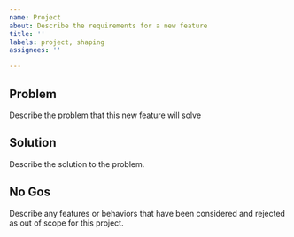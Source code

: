 ```yaml
---
name: Project
about: Describe the requirements for a new feature
title: ''
labels: project, shaping
assignees: ''

---
```


## Problem

Describe the problem that this new feature will solve

## Solution

Describe the solution to the problem.

## No Gos

Describe any features or behaviors that have been considered and rejected as out of scope for this project.
